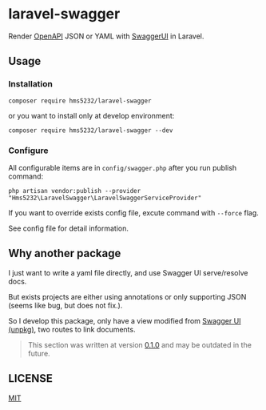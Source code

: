 # laravel-swagger
Render [OpenAPI](https://www.openapis.org/) JSON or YAML with [SwaggerUI](https://swagger.io/tools/swagger-ui/) in Laravel.

## Usage

### Installation

```shell
composer require hms5232/laravel-swagger
```

or you want to install only at develop environment:

```shell
composer require hms5232/laravel-swagger --dev
```

### Configure

All configurable items are in `config/swagger.php` after you run publish command:

```shell
php artisan vendor:publish --provider "Hms5232\LaravelSwagger\LaravelSwaggerServiceProvider"
```

If you want to override exists config file, excute command with `--force` flag.

See config file for detail information.

## Why another package

I just want to write a yaml file directly, and use Swagger UI serve/resolve docs.

But exists projects are either using annotations or only supporting JSON (seems like bug, but does not fix.).

So I develop this package, only have a view modified from [Swagger UI (unpkg)](https://swagger.io/docs/open-source-tools/swagger-ui/usage/installation/#unpkg), two routes to link documents.

> This section was written at version [0.1.0](https://github.com/hms5232/laravel-swagger/releases/tag/v0.1.0) and may be outdated in the future.

## LICENSE

[MIT](LICENSE)
